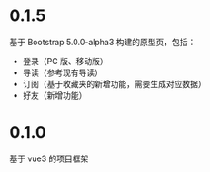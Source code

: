 0.1.5
=====
基于 Bootstrap 5.0.0-alpha3 构建的原型页，包括：

* 登录（PC 版、移动版）
* 导读（参考现有导读）
* 订阅（基于收藏夹的新增功能，需要生成对应数据）
* 好友（新增功能）

0.1.0
=====
基于 vue3 的项目框架

